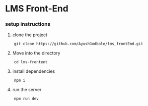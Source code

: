 # LMS Front-End

### setup instructions

1. clone the project

```
    git clone https://github.com/AyushGodbole/lms_frontEnd.git

```
2. Move into the directory

```
    cd lms-frontent

```

3. install dependencies
```
    npm i

```

4. run the server
```
    npm run dev

```